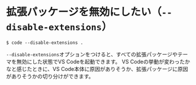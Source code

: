 # 拡張パッケージを無効にしたい（``--disable-extensions``）

```console
$ code --disable-extensions .
```

``--disable-extensions``オプションをつけると、すべての拡張パッケージやテーマを無効にした状態でVS Codeを起動できます。
VS Codeの挙動が変わったかなと感じたときに、VS Code本体に原因がありそうか、拡張パッケージに原因がありそうかの切り分けができます。
